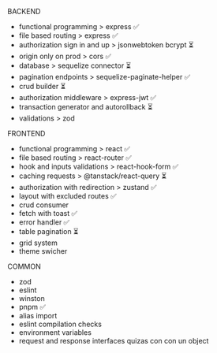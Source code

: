 BACKEND
- functional programming > express ✅
- file based routing > express ✅
- authorization sign in and up > jsonwebtoken bcrypt ⏳
- origin only on prod > cors ✅
- database > sequelize connector ⏳
- pagination endpoints > sequelize-paginate-helper ✅
- crud builder ⏳
- authorization middleware > express-jwt ✅
- transaction generator and autorollback ⏳
- validations > zod 

FRONTEND
- functional programming > react ✅
- file based routing > react-router ✅
- hook and inputs validations > react-hook-form ✅
- caching requests > @tanstack/react-query ⏳
- authorization with redirection > zustand ✅
- layout with excluded routes ✅
- crud consumer
- fetch with toast ✅
- error handler ✅
- table pagination ⏳
- grid system
- theme swicher

COMMON
- zod
- eslint
- winston
- pnpm ✅
- alias import
- eslint compilation checks
- environment variables
- request and response interfaces quizas con con un object